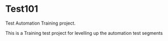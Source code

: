 # Test101
Test Automation Training project.

This is a Training test project for levelling up the automation test segments
